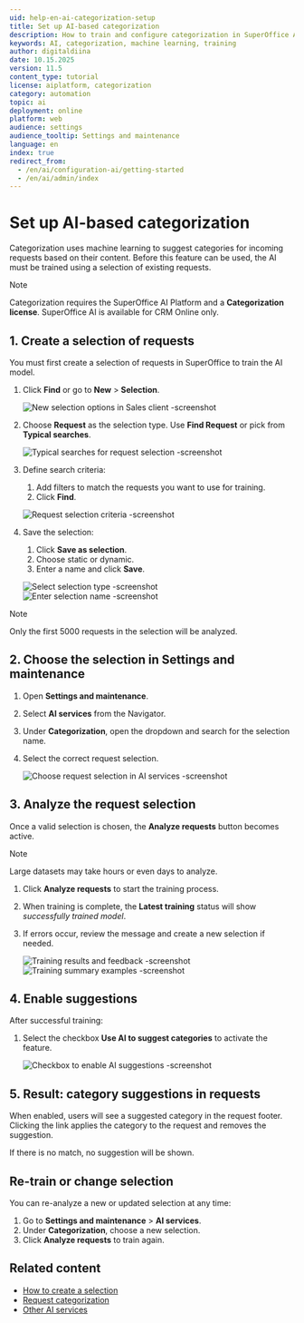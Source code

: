 ```yaml
---
uid: help-en-ai-categorization-setup
title: Set up AI-based categorization
description: How to train and configure categorization in SuperOffice AI
keywords: AI, categorization, machine learning, training
author: digitaldiina
date: 10.15.2025
version: 11.5
content_type: tutorial
license: aiplatform, categorization
category: automation
topic: ai
deployment: online
platform: web
audience: settings
audience_tooltip: Settings and maintenance
language: en
index: true
redirect_from: 
  - /en/ai/configuration-ai/getting-started
  - /en/ai/admin/index
---
```


# Set up AI-based categorization

Categorization uses machine learning to suggest categories for incoming requests based on their content. Before this feature can be used, the AI must be trained using a selection of existing requests.

> [!NOTE]
> Categorization requires the SuperOffice AI Platform and a **Categorization license**. SuperOffice AI is available for CRM Online only.

## 1. Create a selection of requests

You must first create a selection of requests in SuperOffice to train the AI model.

1. Click <i class="ph ph-list-magnifying-glass" aria-label="Find icon"></i> **Find** or go to **New** > **Selection**.

    ![New selection options in Sales client -screenshot][img1]

1. Choose **Request** as the selection type. Use **Find Request** or pick from **Typical searches**.

    ![Typical searches for request selection -screenshot][img2]

1. Define search criteria:
    1. Add filters to match the requests you want to use for training.
    2. Click **Find**.

    ![Request selection criteria -screenshot][img3]

1. Save the selection:
    1. Click **Save as selection**.
    2. Choose static or dynamic.
    3. Enter a name and click **Save**.

    ![Select selection type -screenshot][img4]
    ![Enter selection name -screenshot][img5]

> [!NOTE]
> Only the first 5000 requests in the selection will be analyzed.

## 2. Choose the selection in Settings and maintenance

1. Open **Settings and maintenance**.
1. Select **AI services** from the Navigator.
1. Under **Categorization**, open the dropdown and search for the selection name.
1. Select the correct request selection.

    ![Choose request selection in AI services -screenshot][img6]

## 3. Analyze the request selection

Once a valid selection is chosen, the **Analyze requests** button becomes active.

> [!NOTE]
> Large datasets may take hours or even days to analyze.

1. Click **Analyze requests** to start the training process.
1. When training is complete, the **Latest training** status will show *successfully trained model*.
1. If errors occur, review the message and create a new selection if needed.

    ![Training results and feedback -screenshot][img7]
    ![Training summary examples -screenshot][img8]

## 4. Enable suggestions

After successful training:

1. Select the checkbox **Use AI to suggest categories** to activate the feature.

    ![Checkbox to enable AI suggestions -screenshot][img9]

## 5. Result: category suggestions in requests

When enabled, users will see a suggested category in the request footer. Clicking the link applies the category to the request and removes the suggestion.

If there is no match, no suggestion will be shown.

## Re-train or change selection

You can re-analyze a new or updated selection at any time:

1. Go to **Settings and maintenance** > **AI services**.
1. Under **Categorization**, choose a new selection.
1. Click **Analyze requests** to train again.

## Related content

* [How to create a selection][1]
* [Request categorization][2]
* [Other AI services][3]

<!-- Referenced links -->
[1]: ../../search-options/selection/learn/create.md
[2]: ../learn/categorization.md
[3]: ../learn/index.md

<!-- Referenced images -->
[img1]: ../../../media/loc/en/search-options/choose-new-selection.png
[img2]: ../../../media/loc/en/search-options/typical-request-searches.png
[img3]: ../../../media/loc/en/ai/find-request-search-criteria.png
[img4]: ../../../media/loc/en/ai/select-selection-type-dialog.png
[img5]: ../../../media/loc/en/ai/name-selection-input.png
[img6]: ../../../media/loc/en/ai/select-category-menu.png
[img7]: ../../../media/loc/en/ai/categorization-analysis.png
[img8]: ../../../media/loc/en/ai/categorization-summary.png
[img9]: ../../../media/loc/en/ai/use-ai-suggested-categories-checkbox.png
